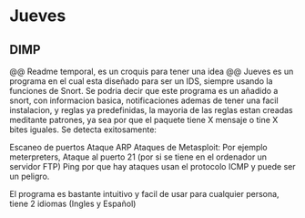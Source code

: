 # Jueves

## DIMP

@@   Readme temporal, es un croquis para tener una idea   @@
Jueves es un programa en el cual esta diseñado para ser un IDS, siempre usando la funciones de Snort.
Se podria decir que este programa es un añadido a snort, con informacion basica, notificaciones
ademas de tener una facil instalacion, y reglas ya predefinidas, la mayoria de las reglas
estan creadas meditante patrones, ya sea por que el paquete tiene X mensaje o tine X bites iguales.
Se detecta exitosamente:

Escaneo de puertos
Ataque ARP
Ataques de Metasploit: Por ejemplo meterpreters, Ataque al puerto 21 (por si se tiene en el ordenador un servidor FTP)
Ping por que hay ataques usan el protocolo ICMP y puede ser un peligro.

El programa es bastante intuitivo y facil de usar para cualquier persona, tiene 2 idiomas (Ingles y Español)
